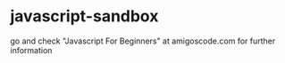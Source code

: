 # javascript-sandbox
go and check "Javascript For Beginners" at amigoscode.com for further information
